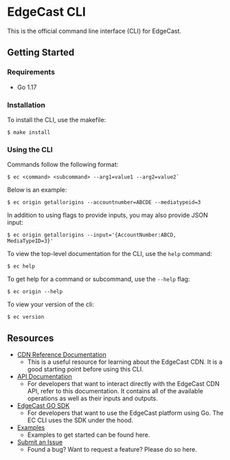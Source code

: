 # EdgeCast CLI

This is the official command line interface (CLI) for EdgeCast.

## Getting Started

### Requirements
- Go 1.17

### Installation
To install the CLI, use the makefile:
```
$ make install
```

### Using the CLI
Commands follow the following format:
```
$ ec <command> <subcommand> --arg1=value1 --arg2=value2`
```

Below is an example:
```
$ ec origin getallorigins --accountnumber=ABCDE --mediatypeid=3
```

In addition to using flags to provide inputs, you may also provide JSON input:
```
$ ec origin getallorigins --input='{AccountNumber:ABCD, MediaTypeID=3}'
```

To view the top-level documentation for the CLI, use the `help` command:
```
$ ec help
```

To get help for a command or subcommand, use the `--help` flag:
```
$ ec origin --help
```

To view your version of the cli:
```
$ ec version
```

## Resources

* [CDN Reference Documentation](https://docs.edgecast.com/cdn/index.html)
    * This is a useful resource for learning about the EdgeCast CDN. It is a good starting point before using this CLI.
* [API Documentation](https://docs.edgecast.com/cdn/index.html#REST-API.htm%3FTocPath%3D_____8)
    * For developers that want to interact directly with the EdgeCast CDN API, refer to this documentation. It contains all of the available operations as well as their inputs and outputs.
* [EdgeCast GO SDK](https://github.com/EdgeCast/ec-sdk-go)
    * For developers that want to use the EdgeCast platform using Go. The EC CLI uses the SDK under the hood.
* [Examples](https://github.com/EdgeCast/ec-cli/tree/main/example)
    * Examples to get started can be found here.
* [Submit an Issue](https://github.com/EdgeCast/ec-cli/issues)
    * Found a bug? Want to request a feature? Please do so here.